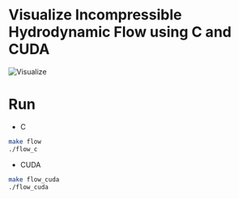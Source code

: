 # Visualize Incompressible Hydrodynamic Flow using C and CUDA

![Visualize](./assets/test.gif)

# Run 

- C

```bash
make flow
./flow_c
```

- CUDA

```bash
make flow_cuda
./flow_cuda
```

